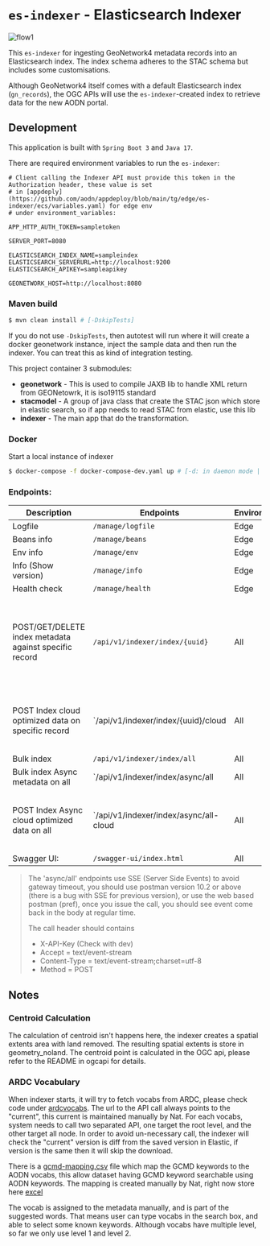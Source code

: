 # `es-indexer` - Elasticsearch Indexer

![flow1](https://github.com/user-attachments/assets/39d873eb-a2a5-41d1-9cd0-a21bf4fb7745)

This `es-indexer` for ingesting GeoNetwork4 metadata records into an Elasticsearch index. The index schema adheres to the STAC schema but includes some customisations.

Although GeoNetwork4 itself comes with a default Elasticsearch index (`gn_records`), the OGC APIs will use the `es-indexer`-created index to retrieve data for the new AODN portal.

## Development

This application is built with `Spring Boot 3` and `Java 17`.

There are required environment variables to run the `es-indexer`:

```env
# Client calling the Indexer API must provide this token in the Authorization header, these value is set
# in [appdeply](https://github.com/aodn/appdeploy/blob/main/tg/edge/es-indexer/ecs/variables.yaml) for edge env
# under environment_variables:

APP_HTTP_AUTH_TOKEN=sampletoken

SERVER_PORT=8080

ELASTICSEARCH_INDEX_NAME=sampleindex
ELASTICSEARCH_SERVERURL=http://localhost:9200
ELASTICSEARCH_APIKEY=sampleapikey

GEONETWORK_HOST=http://localhost:8080
```

### Maven build

```bash
$ mvn clean install # [-DskipTests]
```

If you do not use `-DskipTests`, then autotest will run where it will create a docker geonetwork instance, inject the
sample data and then run the indexer. You can treat this as kind of integration testing.

This project container 3 submodules:
* **geonetwork** - This is used to compile JAXB lib to handle XML return from GEONetowrk, it is iso19115 standard
* **stacmodel** - A group of java class that create the STAC json which store in elastic search, so if app needs to read
  STAC from elastic, use this lib
* **indexer** - The main app that do the transformation.

### Docker

Start a local instance of indexer

```bash
$ docker-compose -f docker-compose-dev.yaml up # [-d: in daemon mode | --build: to see the console logs]
```

### Endpoints:

| Description                                            | Endpoints                              | Environment | Header                                                                                                | Param                                                                   |
|--------------------------------------------------------|----------------------------------------|-------------|-------------------------------------------------------------------------------------------------------|-------------------------------------------------------------------------|
| Logfile                                                | `/manage/logfile`                      | Edge        |                                                                                                       |                                                                         |
| Beans info                                             | `/manage/beans`                        | Edge        |                                                                                                       |                                                                         |
| Env info                                               | `/manage/env`                          | Edge        |                                                                                                       |                                                                         |
| Info  (Show version)                                   | `/manage/info`                         | Edge        |                                                                                                       |                                                                         |
| Health check                                           | `/manage/health`                       | Edge        |                                                                                                       |                                                                         |
| POST/GET/DELETE index metadata against specific record | `/api/v1/indexer/index/{uuid}`         | All         |                                                                                                       | withCO - set true will call index cloud optimized before index metadata |
| POST Index cloud optimized data on specific record     | `/api/v1/indexer/index/{uuid}/cloud    | All         | Accept: text/event-stream, Content-Type: text/event-stream;charset=utf-8, X-API-Key: (Please ask Dev) |                                                                         |
| Bulk index                                             | `/api/v1/indexer/index/all`            | All         |                                                                                                       |                                                                         |
| Bulk index Async metadata on all                       | `/api/v1/indexer/index/async/all       | All         |                                                                                                       |                                                                         |
| POST Index Async cloud optimized data on all           | `/api/v1/indexer/index/async/all-cloud | All         | Accept: text/event-stream, Content-Type: text/event-stream;charset=utf-8, X-API-Key: (Please ask Dev) |                                                                         |
| Swagger UI:                                            | `/swagger-ui/index.html`               | All         |                                                                                                       |                                                                         |

> The 'async/all' endpoints use SSE (Server Side Events) to avoid gateway timeout, you should use
> postman version 10.2 or above (there is a bug with SSE for previous version), or use the web based
> postman (pref), once you issue the call, you should see event come back in the body at regular time.
>
> The call header should contains
> * X-API-Key  (Check with dev)
> * Accept = text/event-stream
> * Content-Type = text/event-stream;charset=utf-8
> * Method = POST

## Notes
### Centroid Calculation
The calculation of centroid isn't happens here, the indexer creates a spatial extents area with land removed. The
resulting spatial extents is store in geometry_noland. The centroid point is calculated in the OGC api, please refer
to the README in ogcapi for details.

### ARDC Vocabulary
When indexer starts, it will try to fetch vocabs from ARDC, please check code under [ardcvocabs](ardcvocabs). The url
to the API call always points to the "current", this current is maintained manually by Nat. For each vocabs, system needs
to call two separated API, one target the root level, and the other target all node. In order to avoid un-necessary call,
the indexer will check the "current" version is diff from the saved version in Elastic, if version is the same then it
will skip the download.

There is a [gcmd-mapping.csv](indexer/src/main/resources/config_files/gcmd-mapping.csv) file which map the GCMD keywords
to the AODN vocabs, this allow dataset having GCMD keyword searchable using AODN keywords. The mapping is created
manually by Nat, right now store here [excel](https://universitytasmania.sharepoint.com/:x:/r/sites/tier2-imos-AODN-Team/_layouts/15/Doc.aspx?sourcedoc=%7B0FB939CA-9881-4C33-9254-F59430DA5EFB%7D&file=non_unique_last_term_full_term_gcmd_keywords.xlsx&fromShare=true&action=default&mobileredirect=true)

The vocab is assigned to the metadata manually, and is part of the suggested words. That means user can type vocabs in
the search box, and able to select some known keywords. Although vocabs have multiple level, so far we only use level 1
and level 2.
